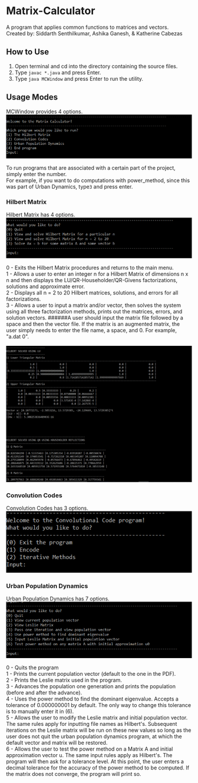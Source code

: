 # Matrix-Calculator
A program that applies common functions to matrices and vectors.<br />
Created by: Siddarth Senthilkumar, Ashika Ganesh, & Katherine Cabezas

## How to Use

1) Open terminal and cd into the directory containing the source files.<br />
2) Type `javac *.java` and press Enter.<br />
3) Type `java MCWindow` and press Enter to run the utility.

## Usage Modes
MCWindow provides 4 options.<br />
<img src="main.png" /><br />

To run programs that are associated with a certain part of the project, simply enter the number.<br />
For example, if you want to do computations with power_method, since this was part of Urban Dynamics, type`3` and press enter.

### Hilbert Matrix
Hilbert Matrix has 4 options.<br />
<img src="hilbert.png" /><br />

0 - Exits the Hilbert Matrix procedures and returns to the main menu.<br />
1 - Allows a user to enter an integer n for a Hilbert Matrix of dimensions n x n and then displays the LU/QR-Householder/QR-Givens factorizations, solutions and approximate error.<br />
2 - Displays all n = 2 to 20 Hilbert matrices, solutions, and errors for all factorizations.<br />
3 - Allows a user to input a matrix and/or vector, then solves the system using all three factorization methods, prints out the matrices, errors, and solution vectors.
######A user should input the matrix file followed by a space and then the vector file. If the matrix is an augmented matrix, the user simply needs to enter the file name, a space, and 0. For example, "a.dat 0".
<br /><br />
<img src="hilbert-in-action.png" /><br />
### Convolution Codes
Convolution Codes has 3 options.<br />
<img src="convolution-codes.png" /><br />

### Urban Population Dynamics
Urban Population Dynamics has 7 options.<br />
<img src="leslie.png" /><br />

0 - Quits the program<br />
1 - Prints the current population vector (default to the one in the PDF).<br />
2 - Prints the Leslie matrix used in the program.<br />
3 - Advances the population one generation and prints the population (before and after the advance).<br />
4 - Uses the power method to find the dominant eigenvalue. Accepts a tolerance of 0.000000001 by default. The only way to change this tolerance is to manually enter it in (6).<br />
5 - Allows the user to modify the Leslie matrix and initial population vector. The same rules apply for inputting file names as Hilbert's. Subsequent iterations on the Leslie matrix will be run on these new values so long as the user does not quit the urban population dynamics program, at which the default vector and matrix will be restored.<br />
6 - Allows the user to test the power method on a Matrix A and initial approximation vector u. The same input rules apply as Hilbert's. The program will then ask for a tolerance level. At this point, the user enters a decimal tolerance for the accuracy of the power method to be computed. If the matrix does not converge, the program will print so.
